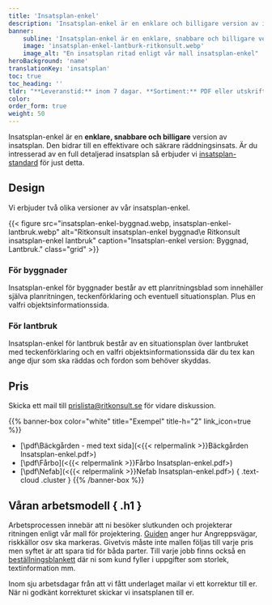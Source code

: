 ```yaml
---
title: 'Insatsplan-enkel'
description: 'Insatsplan-enkel är en enklare och billigare version av insatsplan. Vi erbjuder denna version för både byggnader och lantbruk. Kontakta prislista@ritkonsult.se för prisuppgifter'
banner:
    subline: 'Insatsplan-enkel är en enklare, snabbare och billigare version av insatsplan. Vi erbjuder två olika versioner, en för byggnader och en för lantbruk.'
    image: 'insatsplan-enkel-lantburk-ritkonsult.webp'
    image_alt: "En insatsplan ritad enligt vår mall insatsplan-enkel"
heroBackground: 'name'
translationKey: 'insatsplan'
toc: true
toc_heading: ''
tldr: "**Leveranstid:** inom 7 dagar. **Sortiment:** PDF eller utskrift. **Design:** Ritkonsults mall för byggnad/lantbruk."
color: 
order_form: true
weight: 50
---
```


Insatsplan-enkel är en **enklare, snabbare och billigare** version av insatsplan. Den bidrar till en effektivare och säkrare räddningsinsats. Är du intresserad av en full detaljerad insatsplan så erbjuder vi [insatsplan-standard]() för just detta.

## Design

Vi erbjuder två olika versioner av vår insatsplan-enkel. 

{{< figure src="insatsplan-enkel-byggnad.webp, insatsplan-enkel-lantbruk.webp" alt="Ritkonsult insatsplan-enkel byggnad\e Ritkonsult insatsplan-enkel lantbruk" caption="Insatsplan-enkel version: Byggnad, Lantbruk." class="grid" >}}

### För byggnader
Insatsplan-enkel för byggnader består av ett planritningsblad som innehäller själva planritningen, teckenförklaring och eventuell situationsplan. Plus en valfri objektsinformationssida. 

### För lantbruk
Insatsplan-enkel för lantbruk består av en situationsplan över lantbruket med teckenförklaring och en valfri objektsinformationssida där du tex kan ange djur som ska räddas och fordon som behöver skyddas. 

## Pris

Skicka ett mail till prislista@ritkonsult.se för vidare diskussion.

{{% banner-box color="white" title="Exempel" title-h="2" link_icon=true %}}
-  [\\pdf\\Bäckgården - med text sida](<{{< relpermalink >}}Bäckgården Insatsplan-enkel.pdf>)
-  [\\pdf\\Fårbo](<{{< relpermalink >}}Fårbo Insatsplan-enkel.pdf>)
-  [\\pdf\\Nefab](<{{< relpermalink >}}Nefab Insatsplan-enkel.pdf>)
{ .text-cloud .cluster }
{{% /banner-box %}}

## Våran arbetsmodell { .h1 }

Arbetsprocessen innebär att ni besöker slutkunden och projekterar ritningen enligt vår mall för projektering. [Guiden](/guider/insatsplan-enkel) anger hur Angreppsvägar, riskkällor osv ska markeras. Givetvis måste inte mallen följas till varje pris men syftet är att spara tid för båda parter. Till varje jobb finns också en [beställningsblankett](/blanketter#insatsplan-enkel) där ni som kund fyller i uppgifter som storlek, textinformation mm.

Inom sju arbetsdagar från att vi fått underlaget mailar vi ett korrektur till er. När ni godkänt korrekturet skickar vi insatsplanen till er.


